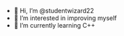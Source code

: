 - 👋 Hi, I’m @studentwizard22
- 👀 I’m interested in improving myself
- 🌱 I’m currently learning C++

<!---
studentwizard22/studentwizard22 is a ✨ special ✨ repository because its `README.md` (this file) appears on your GitHub profile.
You can click the Preview link to take a look at your changes.
--->
